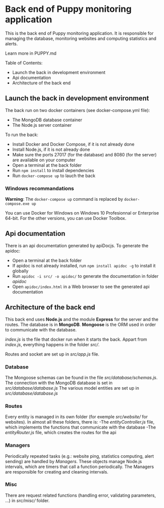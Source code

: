 # Back end of Puppy monitoring application

This is the back end of Puppy monitoring application.
It is responsible for managing the database, monitoring websites and computing statistics and alerts.

Learn more in PUPPY.md

Table of Contents:
- Launch the back in development environment
- Api documentation
- Architecture of the back end


## Launch the back in development environment

The back run on two docker containers (see docker-compose.yml file):
- The MongoDB database container
- The Node.js server container

To run the back:
- Install Docker and Docker Compose, if it is not already done
- Install Node.js, if it is not already done
- Make sure the ports 27017 (for the database) and 8080 (for the server) are available on your computer
- Open a terminal at the back folder
- Run `npm install` to install dependencies
- Run `docker-compose up` to lauch the back

### Windows recommandations

**Warning**: The `docker-compose up` command is replaced by `docker-compose.exe up`

You can use Docker for Windows on Windows 10 Profesionnal or Enterprise 64-bit.
For the other versions, you can use Docker Toolbox.


## Api documentation

There is an api documentation generated by apiDocjs.
To generate the apidoc:
- Open a terminal at the back folder
- If apidoc is not already installed, run `npm install apidoc -g` to install it globally
- Run `apidoc -i src/ -o apidoc/` to generate the documentation in folder *apidoc*
- Open `apidoc/index.html` in a Web browser to see the generated api documentation

## Architecture of the back end

This back end uses **Node.js** and the module **Express** for the server and the routes.
The database is in **MongoDB**. **Mongoose** is the ORM used in order to communicate with the database.

*index.js* is the file that docker run when it starts the back.
Appart from *index.js*, everything happens in the folder *src/*.

Routes and socket are set up in *src/app.js* file.

### Database

The Mongoose schemas can be found in the file *src/database/schemas.js*.
The connection with the MongoDB database is set in *src/database/database.js*
The various model entities are set up in *src/database/database.js*

### Routes

Every entity is managed in its own folder (for exemple *src/website/* for websites).
In almost all these folders, there is:
-The *entityController.js* file, which implements the functions that communicate with the database
-The *entityRouter.js* file, which creates the routes for the api

### Managers

Periodically repeated tasks (e.g.: website ping, statistics computing, alert sending) are handled by *Managers*.
These objects manage Node.js intervals, which are timers that call a function periodically.
The Managers are responsible for creating and cleaning intervals.

### Misc

There are request related functions (handling error, validating parameters, ...) in *src/misc/* folder.